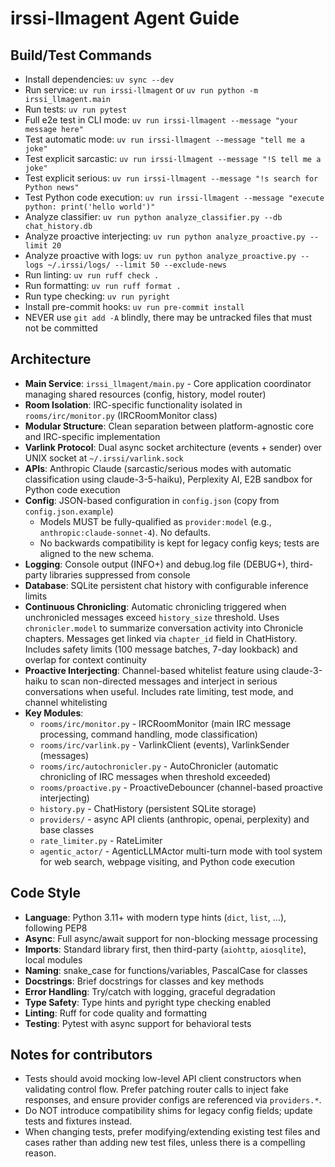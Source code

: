 # irssi-llmagent Agent Guide

## Build/Test Commands
- Install dependencies: `uv sync --dev`
- Run service: `uv run irssi-llmagent` or `uv run python -m irssi_llmagent.main`
- Run tests: `uv run pytest`
- Full e2e test in CLI mode: `uv run irssi-llmagent --message "your message here"`
- Test automatic mode: `uv run irssi-llmagent --message "tell me a joke"`
- Test explicit sarcastic: `uv run irssi-llmagent --message "!S tell me a joke"`
- Test explicit serious: `uv run irssi-llmagent --message "!s search for Python news"`
- Test Python code execution: `uv run irssi-llmagent --message "execute python: print('hello world')"`
- Analyze classifier: `uv run python analyze_classifier.py --db chat_history.db`
- Analyze proactive interjecting: `uv run python analyze_proactive.py --limit 20`
- Analyze proactive with logs: `uv run python analyze_proactive.py --logs ~/.irssi/logs/ --limit 50 --exclude-news`
- Run linting: `uv run ruff check .`
- Run formatting: `uv run ruff format .`
- Run type checking: `uv run pyright`
- Install pre-commit hooks: `uv run pre-commit install`
- NEVER use `git add -A` blindly, there may be untracked files that must not be committed

## Architecture
- **Main Service**: `irssi_llmagent/main.py` - Core application coordinator managing shared resources (config, history, model router)
- **Room Isolation**: IRC-specific functionality isolated in `rooms/irc/monitor.py` (IRCRoomMonitor class)
- **Modular Structure**: Clean separation between platform-agnostic core and IRC-specific implementation
- **Varlink Protocol**: Dual async socket architecture (events + sender) over UNIX socket at `~/.irssi/varlink.sock`
- **APIs**: Anthropic Claude (sarcastic/serious modes with automatic classification using claude-3-5-haiku), Perplexity AI, E2B sandbox for Python code execution
- **Config**: JSON-based configuration in `config.json` (copy from `config.json.example`)
  - Models MUST be fully-qualified as `provider:model` (e.g., `anthropic:claude-sonnet-4`). No defaults.
  - No backwards compatibility is kept for legacy config keys; tests are aligned to the new schema.
- **Logging**: Console output (INFO+) and debug.log file (DEBUG+), third-party libraries suppressed from console
- **Database**: SQLite persistent chat history with configurable inference limits
- **Continuous Chronicling**: Automatic chronicling triggered when unchronicled messages exceed `history_size` threshold. Uses `chronicler.model` to summarize conversation activity into Chronicle chapters. Messages get linked via `chapter_id` field in ChatHistory. Includes safety limits (100 message batches, 7-day lookback) and overlap for context continuity
- **Proactive Interjecting**: Channel-based whitelist feature using claude-3-haiku to scan non-directed messages and interject in serious conversations when useful. Includes rate limiting, test mode, and channel whitelisting
- **Key Modules**:
  - `rooms/irc/monitor.py` - IRCRoomMonitor (main IRC message processing, command handling, mode classification)
  - `rooms/irc/varlink.py` - VarlinkClient (events), VarlinkSender (messages)
  - `rooms/irc/autochronicler.py` - AutoChronicler (automatic chronicling of IRC messages when threshold exceeded)
  - `rooms/proactive.py` - ProactiveDebouncer (channel-based proactive interjecting)
  - `history.py` - ChatHistory (persistent SQLite storage)
  - `providers/` - async API clients (anthropic, openai, perplexity) and base classes
  - `rate_limiter.py` - RateLimiter
  - `agentic_actor/` - AgenticLLMActor multi-turn mode with tool system for web search, webpage visiting, and Python code execution

## Code Style
- **Language**: Python 3.11+ with modern type hints (`dict`, `list`, ...), following PEP8
- **Async**: Full async/await support for non-blocking message processing
- **Imports**: Standard library first, then third-party (`aiohttp`, `aiosqlite`), local modules
- **Naming**: snake_case for functions/variables, PascalCase for classes
- **Docstrings**: Brief docstrings for classes and key methods
- **Error Handling**: Try/catch with logging, graceful degradation
- **Type Safety**: Type hints and pyright type checking enabled
- **Linting**: Ruff for code quality and formatting
- **Testing**: Pytest with async support for behavioral tests

## Notes for contributors
- Tests should avoid mocking low-level API client constructors when validating control flow. Prefer patching router calls to inject fake responses, and ensure provider configs are referenced via `providers.*`.
- Do NOT introduce compatibility shims for legacy config fields; update tests and fixtures instead.
- When changing tests, prefer modifying/extending existing test files and cases rather than adding new test files, unless there is a compelling reason.
